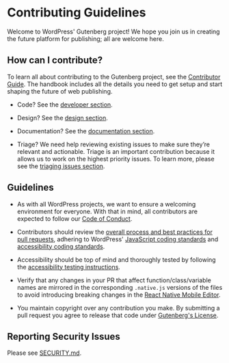 # Contributing Guidelines

Welcome to WordPress' Gutenberg project! We hope you join us in creating the future platform for publishing; all are welcome here.

## How can I contribute?

To learn all about contributing to the Gutenberg project, see the [Contributor Guide](/docs/contributors/README.md). The handbook includes all the details you need to get setup and start shaping the future of web publishing.

-   Code? See the [developer section](/docs/contributors/code/README.md).

-   Design? See the [design section](/docs/contributors/design/README.md).

-   Documentation? See the [documentation section](/docs/contributors/documentation/README.md).

-   Triage? We need help reviewing existing issues to make sure they’re relevant and actionable. Triage is an important contribution because it allows us to work on the highest priority issues. To learn more, please see the [triaging issues section](docs/contributors/triage.md).

## Guidelines

-   As with all WordPress projects, we want to ensure a welcoming environment for everyone. With that in mind, all contributors are expected to follow our [Code of Conduct](https://make.wordpress.org/handbook/community-code-of-conduct/).

-   Contributors should review the [overall process and best practices for pull requests](https://github.com/WordPress/gutenberg/blob/trunk/docs/contributors/repository-management.md#pull-requests), adhering to WordPress' [JavaScript coding standards](https://developer.wordpress.org/coding-standards/wordpress-coding-standards/javascript/) and [accessibility coding standards](https://developer.wordpress.org/coding-standards/wordpress-coding-standards/accessibility/).

-   Accessibility should be top of mind and thoroughly tested by following the [accessibility testing instructions](https://github.com/WordPress/gutenberg/blob/HEAD/docs/contributors/accessibility-testing.md).

-   Verify that any changes in your PR that affect function/class/variable names are mirrored in the corresponding `.native.js` versions of the files to avoid introducing breaking changes in the [React Native Mobile Editor](https://github.com/WordPress/gutenberg/tree/trunk/docs/contributors/code/react-native).

-   You maintain copyright over any contribution you make. By submitting a pull request you agree to release that code under [Gutenberg's License](/LICENSE.md).

## Reporting Security Issues

Please see [SECURITY.md](/SECURITY.md).
